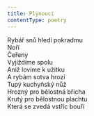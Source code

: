 ```yaml
---
title: Plynoucí
contentType: poetry
---
```


<section>

Rybář snů hledí pokradmu  
Noří  
Čeřeny  
Vyjíždíme spolu  
Aniž lovíme k užitku  
A rybám sotva hrozí  
Tupý kuchyňský nůž  
Hrozný pro bělostná břicha  
Krutý pro bělostnou plachtu  
Která se zvedá vstříc bouři

</section>
